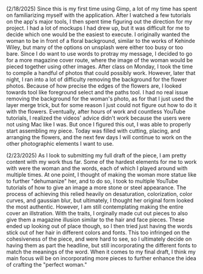 (2/18/2025)
Since this is my first time using Gimp, a lot of my time has spent on familiarizing myself with the application. After I watched a few tutorials on the app's major tools, I then spent time figuring out the direction for my project. I had a lot of mockups I had drew up, but it was difficult for me to decide which one would be the easiest to execute. I originally wanted the woman to be in front of a floral background, similar to the works of Kehinde Wiley, but many of the options on unsplash were either too busy or too bare. Since I do want to use words to protray my message, I decided to go for a more magazine cover route, where the image of the woman would be pieced together using other images. After class on Monday, I took the time to compile a handful of photos that could possibly work. However, later that night, I ran into a lot of difficulty removing the background for the flower photos. Because of how precise the edges of the flowers are, I looked towards tool like foreground select and the paths tool. I had no real issue removing the background for the woman's photo, as for that I just used the layer merge trick, but for some reason I just could  not figure out how to do it with the flowers. Eventually, after hours of work and countless YouTube tutorials, I realized the videos' advice didn't work because the users were not using Mac like I was. But once I figured this out, I was able to properly start assembling my piece. Today was filled with cutting, placing, and arranging the flowers, and the next few days I will continue to work on the other photographic elements I want to use. 

(2/23/2025)
As I look to submitting my full draft of the piece, I am pretty content with my work thus far. Some of the hardest elements for me to work with were the woman and the words, each of which I played around with multiple times. At one point, I thought of making the woman more statue like to further "dehumanize" her, and to do so, I took to multiple YouTube tutorials of how to give an image a more stone or steel appearance. The process of achieving this relied heavily on desaturation, colorization, color curves, and gaussian blur, but ultimately, I thought her original form looked the most authentic. However, I am still contemplating making the entire cover an illstration.
With the traits, I orginally made cut out pieces to also give them a magazine illusion similar to the hair and face pieces. These ended up looking out of place though, so I then tried just having the words stick out of her hair in different colors and fonts. This too infringed on the cohesiveness of the piece, and were hard to see, so I ultimately decide on having them as part the headline, but still incorporating the different fonts to match the meanings of the word. 
When it comes to my final draft, I think my main focus will be on incorporating more pieces to further enhance the idea of crafting the "perfect woman." 